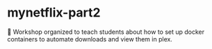 # mynetflix-part2
💼 Workshop organized to teach students about how to set up docker containers to automate downloads and view them in plex.
